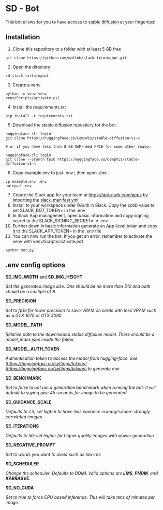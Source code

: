 # SD - Bot
This bot allows for you to have access to [stable diffusion](https://huggingface.co/blog/stable_diffusion#:~:text=Stable%20Diffusion%20%F0%9F%8E%A8...using%20%F0%9F%A7%A8%20Diffusers%20Stable%20Diffusion%20is,images%20from%20a%20subset%20of%20the%20LAION-5B%20database.) at your fingertips!


## Installation
1. Clone this repository to a folder with at least 5 GB free
```
git clone https://github.com/maltob/slack-txtoimgbot.git
```
2. Open the directory
```
cd slack-txttoimgbot
```
3. Create a venv
```
python -m venv venv
venv/Scripts/activate.ps1
```
4. Install the requirements.txt
```
pip install -r requirements.txt
```
5. Download the stable diffusion repository for the bot
```
huggingface-cli login
git clone https://huggingface.co/CompVis/stable-diffusion-v1-4

# or if you have less than 8 GB RAM/need FP16 for some other reason

huggingface-cli login
git clone --branch fp16 https://huggingface.co/CompVis/stable-diffusion-v1-4
```
6. Copy example.env to just .env ; then open .env
```
cp example.env .env
notepad .env
```
7. Create the Slack app for your team at https://api.slack.com/apps by importing the [slack_manifest.yml](https://raw.githubusercontent.com/maltob/slack-txtoimgbot/main/slack_manifest.yml)
8. Install to your workspace under OAuth in Slack. Copy the xobb value to set SLACK_BOT_TOKEN= in the .env
9. In Slack App management, open basic information and copy signing secret to the SLACK_SIGNING_SECRET= in .env
9. Further down in basic information generate an App-level token and copy it to the SLACK_APP_TOKEN= in the .env file
9. You can now run the bot. If you get an error, remember to activate the venv with venv/Scripts/activate.ps1
```
python bot.py
```

## .env config options
**SD_IMG_WIDTH**  and **SD_IMG_HEIGHT**

_Set the generated image size. One should be no more than 512 and both should be a multiple of 8_

**SD_PRECISION**

_Set to fp16 for lower precision to save VRAM on cards with less VRAM such as a GTX 1070 or GTX 3060_

**SD_MODEL_PATH**

_Relative path to the downloaded stable diffusion model. There should be a model_index.json inside the folder_ 


**SD_MODEL_AUTH_TOKEN**

_Authentication token to access the model from hugging-face. See [https://huggingface.co/settings/tokens](https://huggingface.co/settings/tokens) to generate one_

**SD_BENCHMARK**

_Set to false to not run a generation benchmark when running the bot. It will default to saying give 45 seconds for image to be generated_

**SD_GUIDANCE_SCALE**

_Defaults to 7.5; set higher to have less variance in images/more strongly correlated images_

**SD_ITERATIONS**

_Defaults to 50; set higher for higher quality images with slower generation_

**SD_NEGATIVE_PROMPT**

_Set to words you want to avoid such as low-res_

**SD_SCHEDULER**

_Change the scheduler. Defaults to DDIM. Valid options are **LMS**, **PNDM**, and **KARRASVE**._

**SD_NO_CUDA**

_Set to true to force CPU based inference. This will take tens of minutes per image._